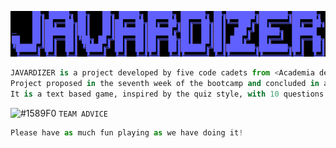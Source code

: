 ![alt text1][logo]

[logo]: READMEIMG/READMEIMG_Javardizer.png "Title Text"

```python
JAVARDIZER is a project developed by five code cadets from <Academia de Código_>(<56_ASYNCtomatics>).  
Project proposed in the seventh week of the bootcamp and concluded in a weekend.
It is a text based game, inspired by the quiz style, with 10 questions about software engineering.
```
![#1589F0](https://via.placeholder.com/15/1589F0/000000?text=+) `TEAM ADVICE`
```python
Please have as much fun playing as we have doing it!
```
